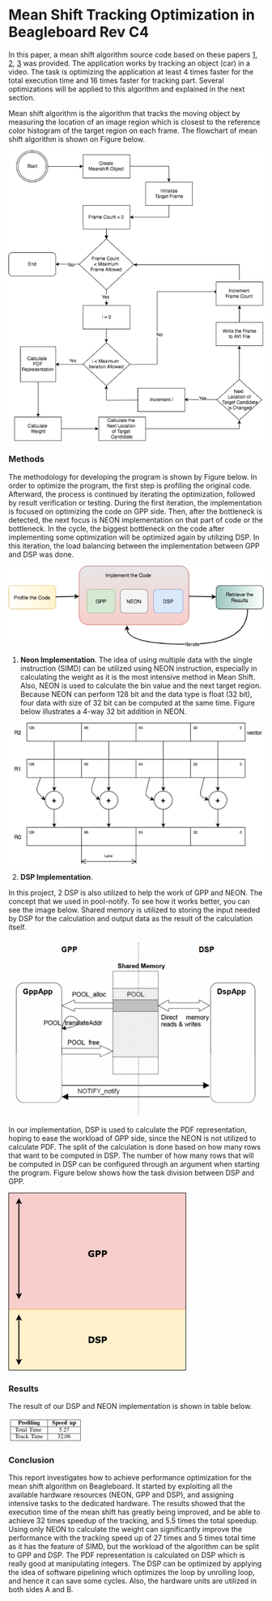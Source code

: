 # Mean Shift Tracking Optimization in Beagleboard Rev C4 # 

In this paper, a mean shift algorithm source code based on these papers [1](https://ieeexplore.ieee.org/document/1195991), [2](https://dl.acm.org/doi/10.1016/j.cviu.2009.12.006), [3](https://dl.acm.org/doi/abs/10.5555/1082121.1082122) was provided. The application works by tracking an object (car) in a video. The task is optimizing the application at least 4 times faster for the total execution time and 16 times faster for tracking part. Several optimizations will be applied to this algorithm and explained in the next section. 

Mean shift algorithm is the algorithm that tracks the moving object by measuring the location of an image region which is closest to the reference color histogram of the target region on each frame. The flowchart of mean shift algorithm is shown on Figure below. 

![Speed_up](image/meanshift-ori.png)

### Methods ###

The methodology for developing the program is shown by Figure below. In order to optimize the program, the first step is profiling the original code. Afterward, the process is continued by iterating the optimization, followed by result verification or testing. During the first iteration, the implementation is focused on optimizing the code on GPP side. Then, after the bottleneck is detected, the next focus is NEON implementation on that part of code or the bottleneck. In the cycle, the biggest bottleneck on the code after implementing some optimization will be optimized again by utilizing DSP. In this iteration, the load balancing between the implementation between GPP and DSP was done.

![Speed_up](image/approach.png)

1. **Neon Implementation**. The idea of using multiple data with the single instruction (SIMD) can be utilized using NEON instruction, especially in calculating the weight as it is the most intensive method in Mean Shift. Also, NEON is used to calculate the bin value and the next target region. Because NEON can perform 128 bit and the data type is float (32 bit), four data with size of 32 bit can be computed at the same time. Figure below illustrates a 4-way 32 bit addition in NEON.

![Speed_up](image/NEON.png)

2. **DSP Implementation**. 

In this project, 2 DSP is also utilized to help the work of GPP and NEON. The concept that we used in pool-notify. To see how it works better, you can see the image below. Shared memory is utilized to storing the input needed by DSP for the calculation and output data as the result of the calculation itself.

![Speed_up](image/pool_notify.png)


In our implementation, DSP is used to calculate the PDF representation, hoping to ease the workload of GPP side, since the NEON is not utilized to calculate PDF. The split of the calculation is done based on how many rows that want to be computed in DSP. The number of how many rows that will be computed in DSP can be configured through an argument when starting the program. Figure below shows how the task division between DSP and GPP.

![Speed_up](image/splitdsp.png)


### Results ###

The result of our DSP and NEON implementation is shown in table below.

![Speed_up](image/speedup_table.png)

### Conclusion ###

This report investigates how to achieve performance optimization for the mean shift algorithm on Beagleboard. It started by exploiting all the available hardware resources (NEON, GPP and DSP), and assigning intensive tasks to the dedicated hardware. The results showed that the execution time of the mean shift has greatly being improved, and be able to achieve 32 times speedup of the tracking, and 5.5 times the total speedup. Using only NEON to calculate the weight can significantly improve the performance with the tracking speed up of 27 times and 5 times total time as it has the feature of SIMD, but the workload of the algorithm can be split to GPP and DSP. The PDF representation is calculated on DSP which is really good at manipulating integers. The DSP can be optimized by applying the idea of software pipelining which optimizes the loop by unrolling loop, and hence it can save some cycles. Also, the hardware units are utilized in both sides A and B. 
